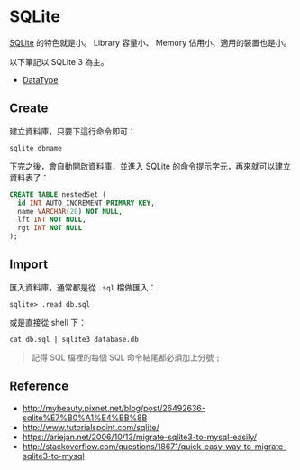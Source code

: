 SQLite
======

[SQLite](http://www.sqlite.org/) 的特色就是小。 Library 容量小、 Memory 佔用小、適用的裝置也是小。

以下筆記以 SQLite 3 為主。

* [DataType](datatype.md)

Create
------

建立資料庫，只要下這行命令即可：


    sqlite dbname

下完之後，會自動開啟資料庫，並進入 SQLite 的命令提示字元，再來就可以建立資料表了：

```sql
CREATE TABLE nestedSet (
  id INT AUTO_INCREMENT PRIMARY KEY,
  name VARCHAR(20) NOT NULL,
  lft INT NOT NULL,
  rgt INT NOT NULL
);
```

Import
------

匯入資料庫，通常都是從 `.sql` 檔做匯入：

    sqlite> .read db.sql

或是直接從 shell 下：

    cat db.sql | sqlite3 database.db

> 記得 SQL 檔裡的每個 SQL 命令結尾都必須加上分號 `;`

Reference
---------

* http://mybeauty.pixnet.net/blog/post/26492636-sqlite%E7%B0%A1%E4%BB%8B
* http://www.tutorialspoint.com/sqlite/
* https://ariejan.net/2006/10/13/migrate-sqlite3-to-mysql-easily/
* http://stackoverflow.com/questions/18671/quick-easy-way-to-migrate-sqlite3-to-mysql
